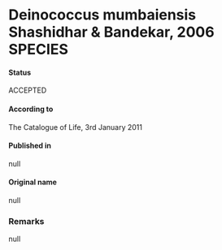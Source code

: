 # Deinococcus mumbaiensis Shashidhar & Bandekar, 2006 SPECIES

#### Status
ACCEPTED

#### According to
The Catalogue of Life, 3rd January 2011

#### Published in
null

#### Original name
null

### Remarks
null